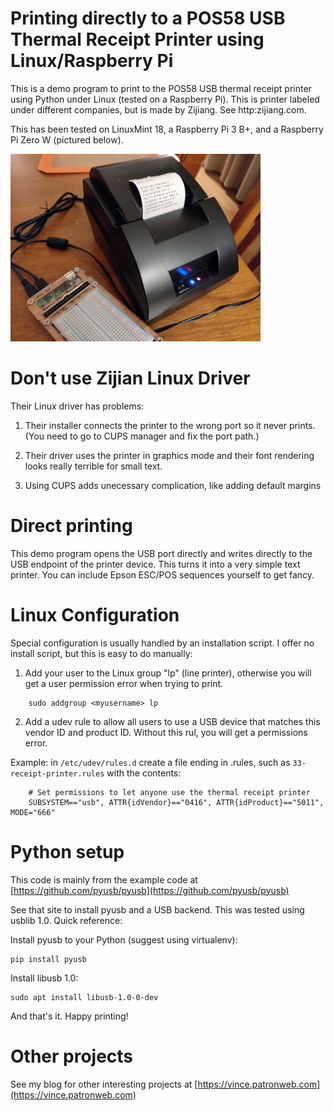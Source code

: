 # Printing directly to a POS58 USB Thermal Receipt Printer using Linux/Raspberry Pi

This is a demo program to print to the POS58 USB thermal receipt printer using Python under Linux
(tested on a Raspberry Pi). This is printer labeled under different companies, but is made by 
Zijiang. See http:zijiang.com.

This has been tested on LinuxMint 18, a Raspberry Pi 3 B+, and a Raspberry Pi Zero W (pictured below).

![USB Thermal Receipt Printer with Raspberry Pi](POS58-receipt-printer-raspberry-pi.jpg "USB Thermal Receipt Printer with Raspberry Pi")

# Don't use Zijian Linux Driver

Their Linux driver has problems:

1. Their installer connects the printer to the wrong port so it never prints. (You need to go to CUPS manager and
fix the port path.)

2. Their driver uses the printer in graphics mode and their font rendering looks really terrible for small text.

3. Using CUPS adds unecessary complication, like adding default margins

# Direct printing

This demo program opens the USB port directly and writes directly to the USB endpoint of the printer device.
This turns it into a very simple text printer. You can include Epson ESC/POS sequences yourself to get fancy.

# Linux Configuration

Special configuration is usually handled by an installation script. I offer no install script, but this is
easy to do manually:

1. Add your user to the Linux group "lp" (line printer), otherwise you will get a user 
permission error when trying to print.

```
    sudo addgroup <myusername> lp
```

2. Add a udev rule to allow all users to use a USB device that matches this vendor ID and product ID.
Without this rul, you will get a permissions error.

Example: in `/etc/udev/rules.d` create a file ending in .rules, such as `33-receipt-printer.rules` with the contents:

```
    # Set permissions to let anyone use the thermal receipt printer
    SUBSYSTEM=="usb", ATTR{idVendor}=="0416", ATTR{idProduct}=="5011", MODE="666"
```

# Python setup

This code is mainly from the example code at [https://github.com/pyusb/pyusb](https://github.com/pyusb/pyusb)

See that site to install pyusb and a USB backend. This was tested using usblib 1.0. Quick reference:

Install pyusb to your Python (suggest using virtualenv):

```
pip install pyusb
```

Install libusb 1.0:

```
sudo apt install libusb-1.0-0-dev
```
And that's it. Happy printing!

# Other projects

See my blog for other interesting projects at [https://vince.patronweb.com](https://vince.patronweb.com)
